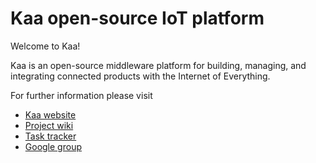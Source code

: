 Kaa open-source IoT platform
============================

Welcome to Kaa!

Kaa is an open-source middleware platform for building, managing, and integrating connected products with the Internet of Everything.

For further information please visit

* [Kaa website](http://www.kaaproject.org/)
* [Project wiki](https://docs.kaaproject.org/display/KAA/)
* [Task tracker](http://jira.kaaproject.org/browse/KAA/)
* [Google group](https://groups.google.com/forum/#!forum/kaaproject)
